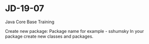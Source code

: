 # JD-19-07
Java Core Base Training

Create new package:
Package name for example - sshumsky
In your package create new classes and packages.
